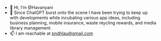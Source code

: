 - 👋 Hi, I’m @Havanyani
- 👀 Since ChatGPT burst onto the scene I have been trying to keep up with developments while incubating various app ideas, including business planning, mobile insurance, waste reycling rewards, and media library management.
- 📫 I am reachable at pndhlau@gmail.com

<!---
Havanyani/Havanyani is a ✨ special ✨ repository because its `README.md` (this file) appears on your GitHub profile.
You can click the Preview link to take a look at your changes.
--->
